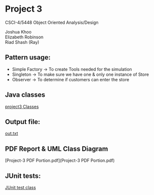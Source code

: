 # Project 3

CSCI-4/5448 Object Oriented Analysis/Design

Joshua Khoo  
Elizabeth Robinson  
Riad Shash (Ray)

## Pattern usage:
+ Simple Factory -> To create Tools needed for the simulation
+ Singleton -> To make sure we have one & only one instance of Store
+ Observer -> To determine if customers can enter the store

## Java classes
[project3 Classes](/Project-3/src/main/java/com/ooadteamveritas/project3)

## Output file:
[out.txt](/Project-3/out.txt)

## PDF Report & UML Class Diagram
[Project-3 PDF Portion.pdf](Project-3 PDF Portion.pdf)

## JUnit tests:
[JUnit test class](/Project-3/src/test/java/com/ooadteamveritas/project3)
